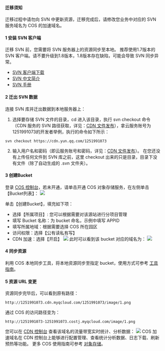 #### 迁移须知

迁移过程中请勿向 SVN 中更新资源，迁移完成后，请修改您业务中对应的 SVN 服务域名为 COS 的加速域名。

#### 1 安装 SVN 客户端

迁移 SVN 前，您需要将 SVN 服务器上的资源同步至本地。
推荐使用1.7版本的 SVN 客户端。请不要升级到1.8版本，1.8版本存在缺陷，可能会导致 SVN 同步异常。
- [SVN 客户端下载](http://subversion.apache.org/download/ )
- [SVN 中文简介](http://www.subversion.org.cn/?action-channel-name-product )
- [SVN 手册](http://svndoc.iusesvn.com/)

#### 2 迁出 SVN 数据

连接 SVN 库并迁出数据到本地服务器上：

1. 选择要存储 SVN 文件的目录，cd 进入该目录，执行 svn checkout 命令（CDN 服务的 SVN 路径获取，详见：[CDN 文件发布](http://cloud.tencent.com/doc/product/228/CDN%E6%96%87%E4%BB%B6%E5%8F%91%E5%B8%83)），拿云服务账号为1251991073的开发者举例，执行的命令如下所示：
```
svn checkout https://cdn.yun.qq.com/1251991073
```
2. 输入用户名和密码（即云服务账号和密码，详见：[CDN 文件发布](http://cloud.tencent.com/doc/product/228/CDN%E6%96%87%E4%BB%B6%E5%8F%91%E5%B8%83)）。
在您还没有上传任何文件到 SVN 库之前，这里 checkout 出来的只是目录，目录下没有文件（除了自动生成的 .svn 文件夹）。

#### 3 创建Bucket

登录 [COS 控制台](https://console.cloud.tencent.com/cos)，若未开通，请单击开通 COS 对象存储服务，在左侧单击【Bucket列表】：
![](https://mc.qcloudimg.com/static/img/b87d5d718cf5c7e8b6d93cd2acc78783/cos-1.png)

单击【创建Bucket】，填充如下项：
+ 选择【所属项目】: 您可以根据需要对该源站进行分项目管理
+ 填写 Bucket 名称：为 bucket 命名，示例中填写 APPID
+ 填写所属地域：根据需要选择 COS 所在园区
+ 访问权限：选择【公有读私有写】
+ CDN 加速：选择【开启】
  ![](https://mc.qcloudimg.com/static/img/30e118a44492ab71bc026ff503bf6ca7/cos-2.png)
此时可以看到该 bucket 对应的域名为：
![](https://mc.qcloudimg.com/static/img/e3cfe25fbc8f24caa5e7155c333a8b4c/cos-3.png)

#### 4 同步资源
利用 COS 本地同步工具，将本地资源同步至指定 bucket，使用方式可参考 [工具指南](https://cloud.tencent.com/document/product/436/15392)。


#### 5 资源 URL 变更
资源同步完毕后，可以看到原有路径：
```
http://1251991073.cdn.myqcloud.com/1251991073/image/1.png
```
通过 COS 的访问路径变为：
```
http://1251991073-1251991073.costj.myqcloud.com/image/1.png
```
您可以在 [CDN 控制台](https://console.cloud.tencent.com/cdn) 查看该域名的流量带宽实时统计、分析数据：
![](https://mc.qcloudimg.com/static/img/97fab7ced01a83251798c55539d17991/cos-4.png)
COS 加速域名在 CDN 控制台上能够进行配置管理、查看统计分析数据、日志下载、刷新预热等功能。
更多 COS 使用指南可参考 [对象存储](https://cloud.tencent.com/document/product/436)。


